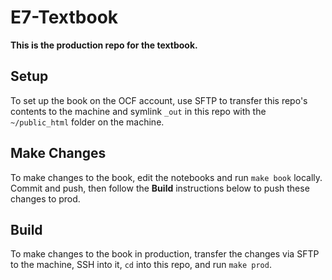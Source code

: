 # E7-Textbook

**This is the production repo for the textbook.**

## Setup

To set up the book on the OCF account, use SFTP to transfer this repo's contents to the machine 
and symlink `_out` in this repo with the `~/public_html` folder on the machine.

## Make Changes

To make changes to the book, edit the notebooks and run `make book` locally. Commit and push, then
follow the **Build** instructions below to push these changes to prod.

## Build

To make changes to the book in production, transfer the changes via SFTP to the machine, SSH into it, 
`cd` into this repo, and run `make prod`.
